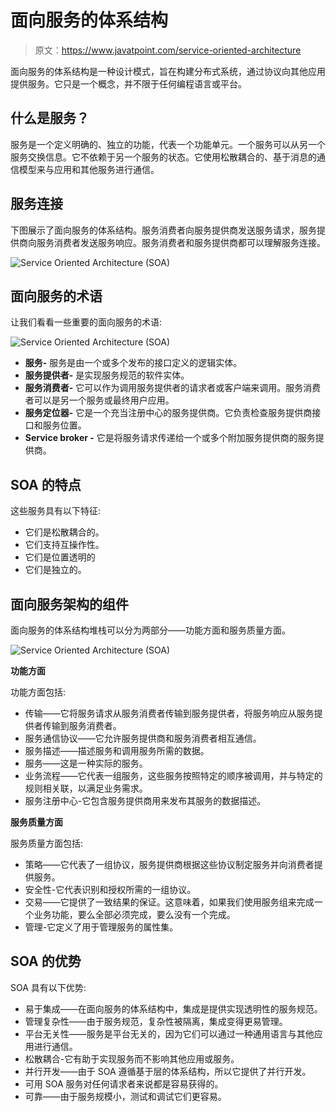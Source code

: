 # 面向服务的体系结构

> 原文：<https://www.javatpoint.com/service-oriented-architecture>

面向服务的体系结构是一种设计模式，旨在构建分布式系统，通过协议向其他应用提供服务。它只是一个概念，并不限于任何编程语言或平台。

## 什么是服务？

服务是一个定义明确的、独立的功能，代表一个功能单元。一个服务可以从另一个服务交换信息。它不依赖于另一个服务的状态。它使用松散耦合的、基于消息的通信模型来与应用和其他服务进行通信。

## 服务连接

下图展示了面向服务的体系结构。服务消费者向服务提供商发送服务请求，服务提供商向服务消费者发送服务响应。服务消费者和服务提供商都可以理解服务连接。

![Service Oriented Architecture (SOA)](../img/38f55bec7ac353f4ad56f59cfd8c9b54.png)

## 面向服务的术语

让我们看看一些重要的面向服务的术语:

![Service Oriented Architecture (SOA)](../img/6a78adfc6af9e1905fc2a203764c5720.png)

*   **服务-** 服务是由一个或多个发布的接口定义的逻辑实体。
*   **服务提供者-** 是实现服务规范的软件实体。
*   **服务消费者-** 它可以作为调用服务提供者的请求者或客户端来调用。服务消费者可以是另一个服务或最终用户应用。
*   **服务定位器-** 它是一个充当注册中心的服务提供商。它负责检查服务提供商接口和服务位置。
*   **Service broker -** 它是将服务请求传递给一个或多个附加服务提供商的服务提供商。

## SOA 的特点

这些服务具有以下特征:

*   它们是松散耦合的。
*   它们支持互操作性。
*   它们是位置透明的
*   它们是独立的。

## 面向服务架构的组件

面向服务的体系结构堆栈可以分为两部分——功能方面和服务质量方面。

![Service Oriented Architecture (SOA)](../img/c891076730eff1621181cf1b332db69e.png)

**功能方面**

功能方面包括:

*   传输——它将服务请求从服务消费者传输到服务提供者，将服务响应从服务提供者传输到服务消费者。
*   服务通信协议——它允许服务提供商和服务消费者相互通信。
*   服务描述——描述服务和调用服务所需的数据。
*   服务——这是一种实际的服务。
*   业务流程——它代表一组服务，这些服务按照特定的顺序被调用，并与特定的规则相关联，以满足业务需求。
*   服务注册中心-它包含服务提供商用来发布其服务的数据描述。

**服务质量方面**

服务质量方面包括:

*   策略——它代表了一组协议，服务提供商根据这些协议制定服务并向消费者提供服务。
*   安全性-它代表识别和授权所需的一组协议。
*   交易——它提供了一致结果的保证。这意味着，如果我们使用服务组来完成一个业务功能，要么全部必须完成，要么没有一个完成。
*   管理-它定义了用于管理服务的属性集。

## SOA 的优势

SOA 具有以下优势:

*   易于集成——在面向服务的体系结构中，集成是提供实现透明性的服务规范。
*   管理复杂性——由于服务规范，复杂性被隔离，集成变得更易管理。
*   平台无关性——服务是平台无关的，因为它们可以通过一种通用语言与其他应用进行通信。
*   松散耦合-它有助于实现服务而不影响其他应用或服务。
*   并行开发——由于 SOA 遵循基于层的体系结构，所以它提供了并行开发。
*   可用 SOA 服务对任何请求者来说都是容易获得的。
*   可靠——由于服务规模小，测试和调试它们更容易。